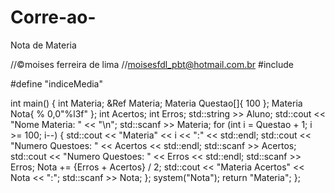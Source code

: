 # Corre-ao-
Nota de  Materia

//©moises ferreira de lima
//moisesfdl_pbt@hotmail.com.br
#include <iostream>

#define "indiceMedia"

int main()
{
	int Materia;
	&Ref Materia;
	Materia Questao[]{ 100 };
	Materia Nota{ % 0,0"%l3f" };
	int Acertos;
	int Erros;
	std::string >> Aluno;
	std::cout << "Nome Materia: " << "\n";
	std::scanf >> Materia;
	for (int i = Questao + 1; i >= 100; i--)
	{
		std::cout << "Materia" << i << ":" << std::endl;
		std::cout << "Numero Questoes: " << Acertos << std::endl;
		std::scanf >> Acertos;
		std::cout << "Numero Questoes: " << Erros << std::endl;
		std::scanf >> Erros;
		Nota += {Erros + Acertos} / 2;
		std::cout << "Materia Acertos" << Nota << ":";
		std::scanf >> Nota;
	};
	system("Nota");
	return "Materia";
};

